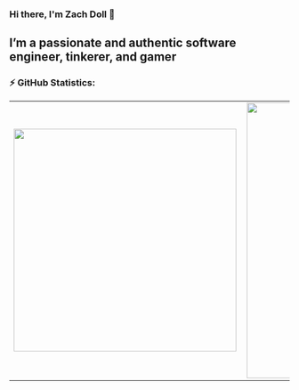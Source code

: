 ### Hi there, I'm Zach Doll 👋

## I’m a passionate and authentic software engineer, tinkerer, and gamer
<!--
**elanmoridin/elanmoridin** is a ✨ _special_ ✨ repository because its `README.md` (this file) appears on your GitHub profile.

Here are some ideas to get you started:

- 🔭 I’m currently working on ...
- 🌱 I’m currently learning ...
- 👯 I’m looking to collaborate on ...
- 🤔 I’m looking for help with ...
- 💬 Ask me about ...
- 📫 How to reach me: ...
- 😄 Pronouns: ...
- ⚡ Fun fact: ...
-->

### ⚡ GitHub Statistics:  
<center>
  <table>
    <tr>
        <td><img width="400px" align="left" src="https://github-readme-stats.elanmoridin.vercel.app/api/top-langs/?username=elanmoridin&hide=html&layout=compact&theme=buefy" /></td>
        <td><img width="495px" align="left" src="https://github-readme-stats.elanmoridin.vercel.app/api?username=elanmoridin&hide=html&layout=compact&theme=buefy"/></td>
    </tr>   
  </table>
</center>


